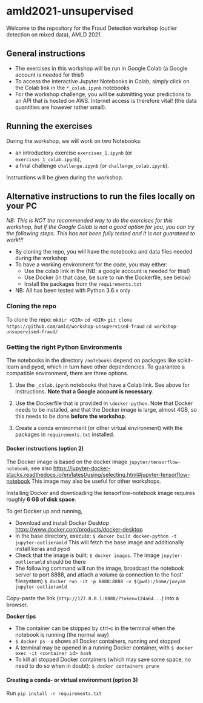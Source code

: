 # amld2021-unsupervised
Welcome to the repository for the Fraud Detection workshop (outlier detection on mixed data), AMLD 2021.

## General instructions
- The exercises in this workshop will be run in Google Colab (a Google account is needed for this!)
- To access the interactive Jupyter Notebooks in Colab, simply click on the Colab link in the `*_colab.ipynb` notebooks
- For the workshop challenge, you will be submitting your predictions to an API that is hosted on AWS. Internet access is therefore vital! (the data quantities are however rather small).

## Running the exercises
During the workshop, we will work on two Notebooks:
- an introductory exercise `exercises_1.ipynb` (or `exercises_1_colab.ipynb`),
- a final challenge `challenge.ipynb` (or `challenge_colab.ipynb`).

Instructions will be given during the workshop.


## Alternative instructions to run the files locally on your PC
*NB: This is NOT the recommended way to do the exercises for this workshop, but if the Google Colab is not a good option for you, you can try the following steps. This has not been fully tested and it is not guarateed to work!!!*


- By cloning the repo, you will have the notebooks and data files needed during the workshop
- To have a working environment for the code, you may either:
    - Use the colab link in the  (NB: a google account is needed for this!)
    - Use Docker (in that case, be sure to run the Dockerfile, see below)
    - Install the packages from the `requirements.txt`
- NB: All has been tested with Python 3.6.x only



### Cloning the repo
To clone the repo:
`mkdir <DIR>`
`cd <DIR>`
`git clone https://github.com/amld/workshop-unsupervised-fraud`
`cd workshop-unsupervised-fraud/`

### Getting the right Python Environments

The notebooks in the directory `/notebooks`  depend on packages like scikit-learn and pyod, which in turn have other dependencies. To guarantee a compatible environment, there are three options.

1. Use the `_colab.ipynb` notebooks that have a Colab link. See above for instructions. **Note that a Google account is necessary**.

2. Use the Dockerfile that is provided in `\docker-python`. Note that Docker needs to be installed, and that the Docker image is large, almost 4GB, so this needs to be done **before the workshop**.

3. Create a conda environment (or other virtual environment) with the packages in `requirements.txt` installed.

#### Docker instructions (option 2)
The Docker image is based on the docker image `jupyter/tensorflow-notebook`,
see also https://jupyter-docker-stacks.readthedocs.io/en/latest/using/selecting.html#jupyter-tensorflow-notebook
This image may also be useful for other workshops.

Installing Docker and downloading the tensorflow-notebook image requires roughly **6 GB of disk space**.

To get Docker up and running,
- Download and install Docker Desktop https://www.docker.com/products/docker-desktop
- In the base directory, execute:
    `$ docker build docker-python -t jupyter-outlieramld`
    This will fetch the base image and additionally install keras and pyod
- Check that the image is built:
    `$ docker images`. The image `jupyter-outlieramld` should be there
- The following command will run the image, broadcast the notebook server to port 8888, and attach a volume (a connection to the host' filesystem)
    `$ docker run -it -p 8888:8888 -v $(pwd):/home/jovyan jupyter-outlieramld`

Copy-paste the link (`http://127.0.0.1:8888/?token=124a64...`) into a browser.

**Docker tips**
- The container can be stopped by ctrl-c in the terminal when the notebook is running (the normal way)
- `$ docker ps -a` shows all Docker containers, running and stopped
- A terminal may be opened in a running Docker container, with `$ docker exec -it <container id> bash`
- To kill all stopped Docker containers (which may save some space, no need to do so when in doubt):
`$ docker containers prune`

#### Creating a conda- or virtual environment (option 3)
Run `pip install -r requirements.txt`
